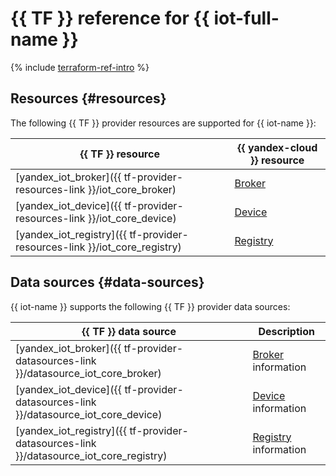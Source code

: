 # {{ TF }} reference for {{ iot-full-name }}

{% include [terraform-ref-intro](../_includes/terraform-ref-intro.md) %}

## Resources {#resources}

The following {{ TF }} provider resources are supported for {{ iot-name }}:

| **{{ TF }} resource** | **{{ yandex-cloud }} resource** |
| --- | --- |
| [yandex_iot_broker]({{ tf-provider-resources-link }}/iot_core_broker) | [Broker](./concepts/index.md#broker) |
| [yandex_iot_device]({{ tf-provider-resources-link }}/iot_core_device) | [Device](./concepts/index.md#device) |
| [yandex_iot_registry]({{ tf-provider-resources-link }}/iot_core_registry) | [Registry](./concepts/index.md#registry) |

## Data sources {#data-sources}

{{ iot-name }} supports the following {{ TF }} provider data sources:

| **{{ TF }} data source** | **Description** |
| --- | --- |
| [yandex_iot_broker]({{ tf-provider-datasources-link }}/datasource_iot_core_broker) | [Broker](./concepts/index.md#broker) information |
| [yandex_iot_device]({{ tf-provider-datasources-link }}/datasource_iot_core_device) | [Device](./concepts/index.md#device) information |
| [yandex_iot_registry]({{ tf-provider-datasources-link }}/datasource_iot_core_registry) | [Registry](./concepts/index.md#registry) information |